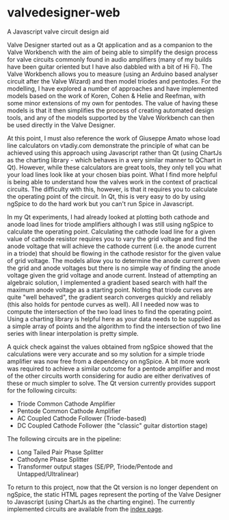 # valvedesigner-web
A Javascript valve circuit design aid

Valve Designer started out as a Qt application and as a companion to the Valve Workbench with the aim of being able to simplify the design process for valve circuits commonly found in audio amplifiers (many of my builds have been guitar oriented but I have also dabbled with a bit of Hi Fi). The Valve Workbench allows you to measure (using an Arduino based analyser circuit after the Valve Wizard) and then model triodes and pentodes. For the modelling, I have explored a number of approaches and have implemented models based on the work of Koren, Cohen & Helie and Reefman, with some minor extensions of my own for pentodes. The value of having these models is that it then simplifies the process of creating automated design tools, and any of the models supported by the Valve Workbench can then be used directly in the Valve Designer.

At this point, I must also reference the work of Giuseppe Amato whose load line calculators on vtadiy.com demonstrate the principle of what can be achieved using this approach using Javascript rather than Qt (using ChartJs as the charting library - which behaves in a very similar manner to QChart in Qt). However, while these calculators are great tools, they only tell you what your load lines look like at your chosen bias point. What I find more helpful is being able to understand how the valves work in the context of practical circuits. The difficulty with this, however, is that it requires you to calculate the operating point of the circuit. In Qt, this is very easy to do by using ngSpice to do the hard work but you can't run Spice in Javascript.

In my Qt experiments, I had already looked at plotting both cathode and anode load lines for triode amplifiers although I was still using ngSpice to calculate the operating point. Calculating the cathode load line for a given value of cathode resistor requires you to vary the grid voltage and find the anode voltage that will achieve the cathode current (i.e. the anode current in a triode) that should be flowing in the cathode resistor for the given value of grid voltage. The models allow you to determine the anode current given the grid and anode voltages but there is no simple way of finding the anode voltage given the grid voltage and anode current. Instead of attempting an algebraic solution, I implemented a gradient based search with half the maximum anode voltage as a starting point. Noting that triode curves are quite "well behaved", the gradient search converges quickly and reliably (this also holds for pentode curves as well). All I needed now was to compute the intersection of the two load lines to find the operating point. Using a charting library is helpful here as your data needs to be supplied as a simple array of points and the algorithm to find the intersection of two line series with linear interpolation is pretty simple.

A quick check against the values obtained from ngSpice showed that the calculations were very accurate and so my solution for a simple triode amplifier was now free from a dependency on ngSpice. A bit more work was required to achieve a similar outcome for a pentode amplifier and most of the other circuits worth considering for audio are either derivatives of these or much simpler to solve. The Qt version currently provides support for the following circuits:
* Triode Common Cathode Amplifier
* Pentode Common Cathode Amplifier
* AC Coupled Cathode Follower (Triode-based)
* DC Coupled Cathode Follower (the "classic" guitar distortion stage)

The following circuits are in the pipeline:
* Long Tailed Pair Phase Splitter
* Cathodyne Phase Splitter
* Transformer output stages (SE/PP, Triode/Pentode and Untapped/Ultralinear)

To return to this project, now that the Qt version is no longer dependent on ngSpice, the static HTML pages represent the porting of the Valve Designer to Javascript (using ChartJs as the charting engine). The currently implemented circuits are available from the [index page](https://olivergardiner.github.io/valvedesigner-web/public/designer.html).